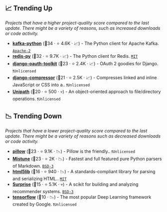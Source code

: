## 📈 Trending Up

_Projects that have a higher project-quality score compared to the last update. There might be a variety of reasons, such as increased downloads or code activity._

- <b><a href="https://github.com/dpkp/kafka-python">kafka-python</a></b> (🥇34 ·  ⭐ 4.6K · 📈) - The Python client for Apache Kafka. <code><a href="http://bit.ly/3nYMfla">Apache-2</a></code>
- <b><a href="https://github.com/redis/redis-py">redis-py</a></b> (🥇32 ·  ⭐ 9.7K · 📈) - The Python client for Redis. <code><a href="http://bit.ly/34MBwT8">MIT</a></code>
- <b><a href="https://github.com/jazzband/django-oauth-toolkit">django-oauth-toolkit</a></b> (🥉23 ·  ⭐ 2.4K · 📈) - OAuth 2 goodies for Django. <code>❗Unlicensed</code>
- <b><a href="https://github.com/django-compressor/django-compressor">django-compressor</a></b> (🥉21 ·  ⭐ 2.5K · 📈) - Compresses linked and inline JavaScript or CSS into a.. <code>❗Unlicensed</code>
- <b><a href="https://github.com/mikeorr/Unipath">Unipath</a></b> (🥉20 ·  ⭐ 500 · 💀) - An object-oriented approach to file/directory operations. <code>❗Unlicensed</code>

## 📉 Trending Down

_Projects that have a lower project-quality score compared to the last update. There might be a variety of reasons such as decreased downloads or code activity._

- <b><a href="https://github.com/python-pillow/Pillow">pillow</a></b> (🥈23 ·  ⭐ 9.1K · 📉) - Pillow is the friendly.. <code>❗Unlicensed</code>
- <b><a href="https://github.com/lepture/mistune">Mistune</a></b> (🥈23 ·  ⭐ 2K · 📉) - Fastest and full featured pure Python parsers of Markdown. <code><a href="http://bit.ly/3aKzpTv">BSD-3</a></code>
- <b><a href="https://github.com/html5lib/html5lib-python">html5lib</a></b> (🥉16 ·  ⭐ 940 · 📉) - A standards-compliant library for parsing and serializing HTML.. <code><a href="http://bit.ly/34MBwT8">MIT</a></code>
- <b><a href="https://github.com/NicolasHug/Surprise">Surprise</a></b> (🥉15 ·  ⭐ 5.1K · 💀) - A scikit for building and analyzing recommender systems. <code><a href="http://bit.ly/3aKzpTv">BSD-3</a></code>
- <b><a href="{}">tensorflow</a></b> (🥉10 · 📉) - The most popular Deep Learning framework created by Google. <code>❗Unlicensed</code>

